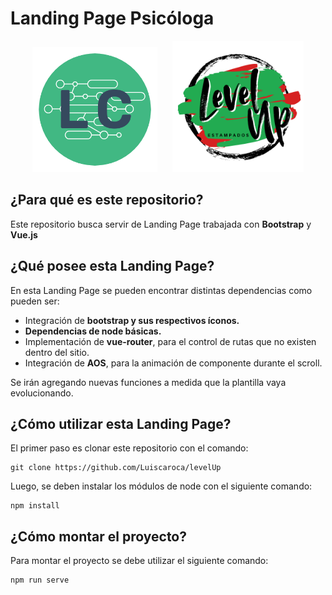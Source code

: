 # Landing Page Psicóloga

<p align="center">
  <img src=src/assets/LC_logo.png alt="Logo Luis Caroca" style="height: 200px; margin-right: 10px;"/>
  <img src=src/assets/logo.png alt="Logo Psicóloga" style="height: 210px; margin-left: 10px;"/>
</p>

## ¿Para qué es este repositorio?

Este repositorio busca servir de Landing Page trabajada con <strong>Bootstrap</strong> y <strong>Vue.js</strong>

## ¿Qué posee esta Landing Page?

En esta Landing Page se pueden encontrar distintas dependencias como pueden ser:

- Integración de <strong>bootstrap y sus respectivos íconos.</strong>
- <strong>Dependencias de node básicas.</strong>
- Implementación de <strong>vue-router</strong>, para el control de rutas que no existen dentro del sitio.
- Integración de <strong>AOS</strong>, para la animación de componente durante el scroll.

Se irán agregando nuevas funciones a medida que la plantilla vaya evolucionando.

## ¿Cómo utilizar esta Landing Page?

El primer paso es clonar este repositorio con el comando:
```
git clone https://github.com/Luiscaroca/levelUp
```
Luego, se deben instalar los módulos de node con el siguiente comando:
```
npm install
```

## ¿Cómo montar el proyecto?

Para montar el proyecto se debe utilizar el siguiente comando:
```
npm run serve
```